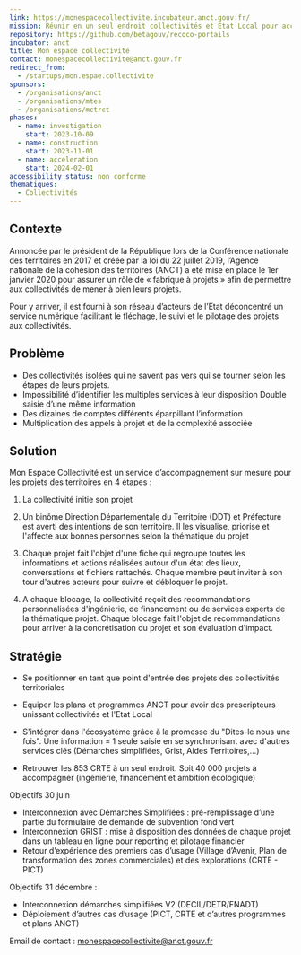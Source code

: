 ```yaml
---
link: https://monespacecollectivite.incubateur.anct.gouv.fr/
mission: Réunir en un seul endroit collectivités et Etat Local pour accélérer les projets et leur impact sur le territoire.
repository: https://github.com/betagouv/recoco-portails
incubator: anct
title: Mon espace collectivité
contact: monespacecollectivite@anct.gouv.fr
redirect_from:
  - /startups/mon.espae.collectivite
sponsors:
  - /organisations/anct
  - /organisations/mtes
  - /organisations/mctrct
phases:
  - name: investigation
    start: 2023-10-09
  - name: construction
    start: 2023-11-01
  - name: acceleration
    start: 2024-02-01
accessibility_status: non conforme
thematiques:
  - Collectivités
---
```

## Contexte

Annoncée par le président de la République lors de la Conférence nationale des territoires en 2017 et créée par la loi du 22 juillet 2019, l’Agence nationale de la cohésion des territoires (ANCT) a été mise en place le 1er janvier 2020 pour assurer un rôle de « fabrique à projets » afin de permettre aux collectivités de mener à bien leurs projets. 

Pour y arriver, il est fourni à son réseau d’acteurs de l’Etat déconcentré un service numérique facilitant le fléchage, le suivi et le pilotage des projets aux collectivités.

## Problème

- Des collectivités isolées qui ne savent pas vers qui se tourner selon les étapes de leurs projets.
- Impossibilité d’identifier les multiples services à leur disposition
Double saisie d’une même information
- Des dizaines de comptes différents éparpillant l’information
- Multiplication des appels à projet et de la complexité associée

## Solution

Mon Espace Collectivité est un service d’accompagnement sur mesure pour les projets des territoires en 4 étapes :

1. La collectivité initie son projet

2. Un binôme Direction Départementale du Territoire (DDT) et Préfecture est averti des intentions de son territoire. Il les visualise, priorise et l'affecte aux bonnes personnes selon la thématique du projet
3. Chaque projet fait l'objet d'une fiche qui regroupe toutes les informations et actions réalisées autour d'un état des lieux, conversations et fichiers rattachés. Chaque membre peut inviter à son tour d'autres acteurs pour suivre et débloquer le projet.

4. A chaque blocage, la collectivité reçoit des recommandations personnalisées d'ingénierie,  de financement ou de services experts de la thématique projet. Chaque blocage fait l'objet de recommandations pour arriver à la concrétisation du projet et son évaluation d'impact.

## Stratégie

- Se positionner en tant que point d'entrée des projets des collectivités territoriales

- Equiper les plans et programmes ANCT pour avoir des prescripteurs unissant collectivités et l'Etat Local

- S'intégrer dans l'écosystème grâce à la promesse du "Dites-le nous une fois". Une information = 1 seule saisie en se synchronisant avec d'autres services clés (Démarches simplifiées, Grist, Aides Territoires,...)

- Retrouver les 853 CRTE à un seul endroit. Soit 40 000 projets à accompagner (ingénierie, financement et ambition écologique)

Objectifs 30 juin

- Interconnexion avec Démarches Simplifiées : pré-remplissage d’une partie du formulaire de demande de subvention fond vert
- Interconnexion GRIST : mise à disposition des données de chaque projet dans un tableau en ligne pour reporting et pilotage financier
- Retour d’expérience des premiers cas d’usage (Village d’Avenir, Plan de transformation des zones commerciales) et des explorations (CRTE - PICT) 

Objectifs 31 décembre :

- Interconnexion démarches simplifiées V2 (DECIL/DETR/FNADT)
- Déploiement d’autres cas d’usage (PICT, CRTE et d’autres programmes et plans ANCT)

Email de contact : monespacecollectivite@anct.gouv.fr